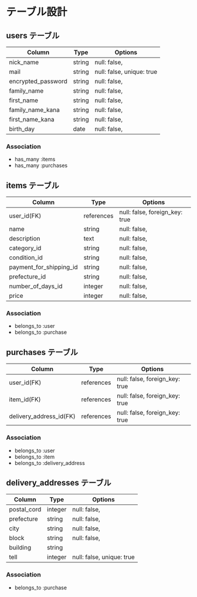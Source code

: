 # テーブル設計

## users テーブル
| Column             | Type    | Options                   |
| ------------------ | --------| ------------------------- |
| nick_name          | string  | null: false,              |
| mail               | string  | null: false, unique: true |
| encrypted_password | string  | null: false,              |
| family_name        | string  | null: false,              |
| first_name         | string  | null: false,              |
| family_name_kana   | string  | null: false,              |
| first_name_kana    | string  | null: false,              |
| birth_day          | date    | null: false,              | 
### Association
- has_many :items
- has_many :purchases

## items テーブル
| Column                  | Type       | Options                        |
| ----------------------- | ---------- | ------------------------------ |
| user_id(FK)             | references | null: false, foreign_key: true |
| name                    | string     | null: false,                   |
| description             | text       | null: false,                   |
| category_id             | string     | null: false,                   |
| condition_id            | string     | null: false,                   |
| payment_for_shipping_id | string     | null: false,                   |
| prefecture_id           | string     | null: false,                   |
| number_of_days_id       | integer    | null: false,                   |
| price                   | integer    | null: false,                   |
### Association
- belongs_to :user
- belongs_to :purchase

## purchases テーブル
| Column                        | Type       | Options                        |
| ----------------------------- | ---------- | ------------------------------ |
| user_id(FK)                   | references | null: false, foreign_key: true |
| item_id(FK)                   | references | null: false, foreign_key: true |
| delivery_address_id(FK)       | references | null: false, foreign_key: true |
### Association
- belongs_to :user
- belongs_to :item
- belongs_to :delivery_address  

## delivery_addresses テーブル
| Column            | Type       | Options                        |
| ----------------- | ---------- | ------------------------------ |
| postal_cord       | integer    | null: false,                   |
| prefecture        | string     | null: false,                   |
| city              | string     | null: false,                   |
| block             | string     | null: false,                   |
| building          | string     |                                |
| tell              | integer    | null: false, unique: true      |
### Association
- belongs_to :purchase